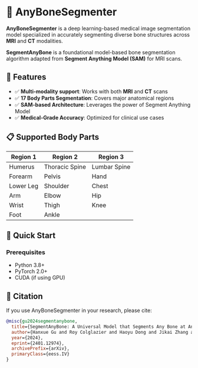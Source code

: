 # 🦴 AnyBoneSegmenter 


**AnyBoneSegmenter** is a deep learning-based medical image segmentation model specialized in accurately segmenting diverse bone structures across **MRI** and **CT** modalities. 

**SegmentAnyBone** is a foundational model-based bone segmentation algorithm adapted from **Segment Anything Model (SAM)** for MRI scans.

## 🌟 Features
- ✅ **Multi-modality support**: Works with both **MRI** and **CT** scans
- ✅ **17 Body Parts Segmentation**: Covers major anatomical regions
- ✅ **SAM-based Architecture**: Leverages the power of Segment Anything Model
- ✅ **Medical-Grade Accuracy**: Optimized for clinical use cases

## 📋 Supported Body Parts
| Region 1       | Region 2         | Region 3        |
|----------------|------------------|-----------------|
| Humerus       | Thoracic Spine   | Lumbar Spine    |
| Forearm       | Pelvis           | Hand            |
| Lower Leg     | Shoulder         | Chest           |
| Arm           | Elbow            | Hip             |
| Wrist         | Thigh            | Knee            |
| Foot          | Ankle            |                 |

## 🚀 Quick Start

### Prerequisites
- Python 3.8+
- PyTorch 2.0+
- CUDA (if using GPU)


## 📝 Citation
If you use AnyBoneSegmenter in your research, please cite:

```bibtex
@misc{gu2024segmentanybone,
  title={SegmentAnyBone: A Universal Model that Segments Any Bone at Any Location on MRI}, 
  author={Hanxue Gu and Roy Colglazier and Haoyu Dong and Jikai Zhang and Yaqian Chen and Zafer Yildiz and Yuwen Chen and Lin Li and Jichen Yang and Jay Willhite and Alex M. Meyer and Brian Guo and Yashvi Atul Shah and Emily Luo and Shipra Rajput and Sally Kuehn and Clark Bulleit and Kevin A. Wu and Jisoo Lee and Brandon Ramirez and Darui Lu and Jay M. Levin and Maciej A. Mazurowski},
  year={2024},
  eprint={2401.12974},
  archivePrefix={arXiv},
  primaryClass={eess.IV}
}
